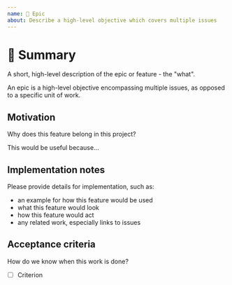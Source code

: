 ```yaml
---
name: 📜 Epic
about: Describe a high-level objective which covers multiple issues
---
```


# 🚀 Summary #

A short, high-level description of the epic or feature - the "what".

An epic is a high-level objective encompassing multiple issues, as opposed to
a specific unit of work.

## Motivation ##

Why does this feature belong in this project?

This would be useful because...

## Implementation notes ##

Please provide details for implementation, such as:

* an example for how this feature would be used
* what this feature would look
* how this feature would act
* any related work, especially links to issues

## Acceptance criteria ##

How do we know when this work is done?

- [ ] Criterion

